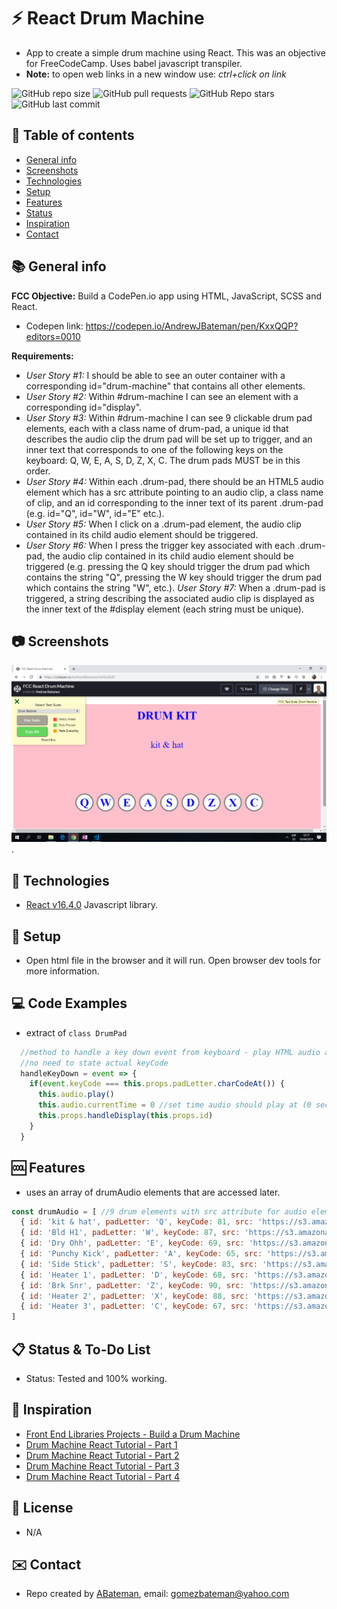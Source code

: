 # :zap: React Drum Machine

* App to create a simple drum machine using React. This was an objective for FreeCodeCamp. Uses babel javascript transpiler.
* **Note:** to open web links in a new window use: _ctrl+click on link_

![GitHub repo size](https://img.shields.io/github/repo-size/AndrewJBateman/React-Drum-Machine-FCC?style=plastic)
![GitHub pull requests](https://img.shields.io/github/issues-pr/AndrewJBateman/React-Drum-Machine-FCC?style=plastic)
![GitHub Repo stars](https://img.shields.io/github/stars/AndrewJBateman/React-Drum-Machine-FCC?style=plastic)
![GitHub last commit](https://img.shields.io/github/last-commit/AndrewJBateman/React-Drum-Machine-FCC?style=plastic)

## :page_facing_up: Table of contents

* [General info](#general-info)
* [Screenshots](#screenshots)
* [Technologies](#technologies)
* [Setup](#setup)
* [Features](#features)
* [Status](#status)
* [Inspiration](#inspiration)
* [Contact](#contact)

## :books: General info

**FCC Objective:** Build a CodePen.io app using HTML, JavaScript, SCSS and React.

* Codepen link: <https://codepen.io/AndrewJBateman/pen/KxxQQP?editors=0010>

**Requirements:**

* _User Story #1:_ I should be able to see an outer container with a corresponding id="drum-machine" that contains all other elements.
* _User Story #2:_ Within #drum-machine I can see an element with a corresponding id="display".
* _User Story #3:_ Within #drum-machine I can see 9 clickable drum pad elements, each with a class name of drum-pad, a unique id that describes the audio clip the drum pad will be set up to trigger, and an inner text that corresponds to one of the following keys on the keyboard: Q, W, E, A, S, D, Z, X, C. The drum pads MUST be in this order.
* _User Story #4:_ Within each .drum-pad, there should be an HTML5 audio element which has a src attribute pointing to an audio clip, a class name of clip, and an id corresponding to the inner text of its parent .drum-pad (e.g. id="Q", id="W", id="E" etc.).
* _User Story #5:_ When I click on a .drum-pad element, the audio clip contained in its child audio element should be triggered.
* _User Story #6:_ When I press the trigger key associated with each .drum-pad, the audio clip contained in its child audio element should be triggered (e.g. pressing the Q key should trigger the drum pad which contains the string "Q", pressing the W key should trigger the drum pad which contains the string "W", etc.).
 _User Story #7:_ When a .drum-pad is triggered, a string describing the associated audio clip is displayed as the inner text of the #display element (each string must be unique).

## :camera: Screenshots

![Example screenshot](./img/drum-machine.png).

## :signal_strength: Technologies

* [React v16.4.0](https://reactjs.org/) Javascript library.

## :floppy_disk: Setup

* Open html file in the browser and it will run. Open browser dev tools for more information.

## :computer: Code Examples

* extract of `class DrumPad`

```javascript
  //method to handle a key down event from keyboard - play HTML audio and change display
  //no need to state actual keyCode
  handleKeyDown = event => {
    if(event.keyCode === this.props.padLetter.charCodeAt()) {
      this.audio.play()
      this.audio.currentTime = 0 //set time audio should play at (0 seconds)
      this.props.handleDisplay(this.props.id)
    }
  }

```

## :cool: Features

* uses an array of drumAudio elements that are accessed later.

```javascript
const drumAudio = [ //9 drum elements with src attribute for audio element
  { id: 'kit & hat', padLetter: 'Q', keyCode: 81, src: 'https://s3.amazonaws.com/freecodecamp/drums/Kick_n_Hat.mp3', type: 'audio/mp3' },
  { id: 'Bld H1', padLetter: 'W', keyCode: 87, src: 'https://s3.amazonaws.com/freecodecamp/drums/Bld_H1.mp3', type: 'audio/mp3' },
  { id: 'Dry Ohh', padLetter: 'E', keyCode: 69, src: 'https://s3.amazonaws.com/freecodecamp/drums/Dry_Ohh.mp3', type: 'audio/mp3' },
  { id: 'Punchy Kick', padLetter: 'A', keyCode: 65, src: 'https://s3.amazonaws.com/freecodecamp/drums/punchy_kick_1.mp3', type: 'audio/mp3' },
  { id: 'Side Stick', padLetter: 'S', keyCode: 83, src: 'https://s3.amazonaws.com/freecodecamp/drums/side_stick_1.mp3', type: 'audio/mp3' },
  { id: 'Heater 1', padLetter: 'D', keyCode: 68, src: 'https://s3.amazonaws.com/freecodecamp/drums/Heater-1.mp3', type: 'audio/mp3' },
  { id: 'Brk Snr', padLetter: 'Z', keyCode: 90, src: 'https://s3.amazonaws.com/freecodecamp/drums/Brk_Snr.mp3', type: 'audio/mp3' },
  { id: 'Heater 2', padLetter: 'X', keyCode: 88, src: 'https://s3.amazonaws.com/freecodecamp/drums/Heater-2.mp3', type: 'audio/mp3' },
  { id: 'Heater 3', padLetter: 'C', keyCode: 67, src: 'https://s3.amazonaws.com/freecodecamp/drums/Heater-3.mp3', type: 'audio/mp3' },
]

```

## :clipboard: Status & To-Do List

* Status: Tested and 100% working.

## :clap: Inspiration

* [Front End Libraries Projects - Build a Drum Machine](https://learn.freecodecamp.org/front-end-libraries/front-end-libraries-projects/build-a-drum-machine)
* [Drum Machine React Tutorial - Part 1](https://www.youtube.com/watch?v=nBF6dFjb7p0)
* [Drum Machine React Tutorial - Part 2](https://www.youtube.com/watch?v=QXX4aI9DOVE)
* [Drum Machine React Tutorial - Part 3](https://www.youtube.com/watch?v=Sqb5oMIa4yo)
* [Drum Machine React Tutorial - Part 4](https://www.youtube.com/watch?v=ESSQykjKmuA&t=112s)

## :file_folder: License

* N/A

## :envelope: Contact

* Repo created by [ABateman](https://github.com/AndrewJBateman), email: gomezbateman@yahoo.com
